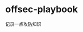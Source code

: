 


















































































# offsec-playbook
记录一点攻防知识
